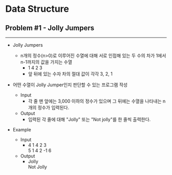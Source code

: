 # Data Structure

## Problem #1 - Jolly Jumpers

---

- Jolly Jumpers
  - n개의 정수(n>0)로 이루어진 수열에 대해 서로 인접해 있는 두 수의 차가 1에서 n-1까지의 값을 가지는 수열
    - 1 4 2 3
    - 앞 뒤에 있는 수자 차의 절대 값이 각각 3, 2, 1
- 어떤 수열이 Jolly Jumper인지 판단할 수 있는 프로그램 작성

  - Input
    - 각 줄 맨 앞에는 3,000 이하의 정수가 있으며 그 뒤에는 수열을 나타내는 n개의 정수가 입력된다.
  - Output
    - 입력된 각 줄에 대해 "Jolly" 또는 "Not jolly"를 한 줄씩 출력한다.

- Example
  - Input
    - 4 1 4 2 3<br>
      5 1 4 2 -1 6
  - Output
    - Jolly<br>
      Not Jolly
